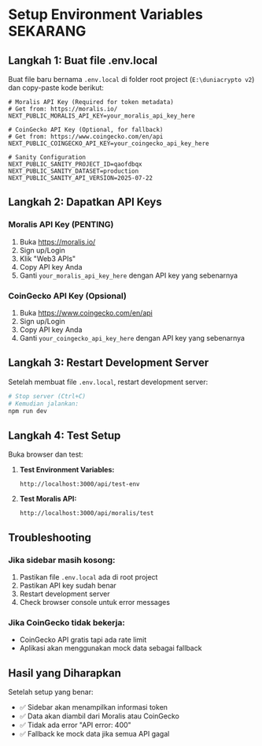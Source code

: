 # Setup Environment Variables SEKARANG

## Langkah 1: Buat file .env.local

Buat file baru bernama `.env.local` di folder root project (`E:\duniacrypto v2`) dan copy-paste kode berikut:

```env
# Moralis API Key (Required for token metadata)
# Get from: https://moralis.io/
NEXT_PUBLIC_MORALIS_API_KEY=your_moralis_api_key_here

# CoinGecko API Key (Optional, for fallback)
# Get from: https://www.coingecko.com/en/api
NEXT_PUBLIC_COINGECKO_API_KEY=your_coingecko_api_key_here

# Sanity Configuration
NEXT_PUBLIC_SANITY_PROJECT_ID=qaofdbqx
NEXT_PUBLIC_SANITY_DATASET=production
NEXT_PUBLIC_SANITY_API_VERSION=2025-07-22
```

## Langkah 2: Dapatkan API Keys

### Moralis API Key (PENTING)
1. Buka https://moralis.io/
2. Sign up/Login
3. Klik "Web3 APIs"
4. Copy API key Anda
5. Ganti `your_moralis_api_key_here` dengan API key yang sebenarnya

### CoinGecko API Key (Opsional)
1. Buka https://www.coingecko.com/en/api
2. Sign up/Login
3. Copy API key Anda
4. Ganti `your_coingecko_api_key_here` dengan API key yang sebenarnya

## Langkah 3: Restart Development Server

Setelah membuat file `.env.local`, restart development server:

```bash
# Stop server (Ctrl+C)
# Kemudian jalankan:
npm run dev
```

## Langkah 4: Test Setup

Buka browser dan test:

1. **Test Environment Variables:**
   ```
   http://localhost:3000/api/test-env
   ```

2. **Test Moralis API:**
   ```
   http://localhost:3000/api/moralis/test
   ```

## Troubleshooting

### Jika sidebar masih kosong:
1. Pastikan file `.env.local` ada di root project
2. Pastikan API key sudah benar
3. Restart development server
4. Check browser console untuk error messages

### Jika CoinGecko tidak bekerja:
- CoinGecko API gratis tapi ada rate limit
- Aplikasi akan menggunakan mock data sebagai fallback

## Hasil yang Diharapkan

Setelah setup yang benar:
- ✅ Sidebar akan menampilkan informasi token
- ✅ Data akan diambil dari Moralis atau CoinGecko
- ✅ Tidak ada error "API error: 400"
- ✅ Fallback ke mock data jika semua API gagal

